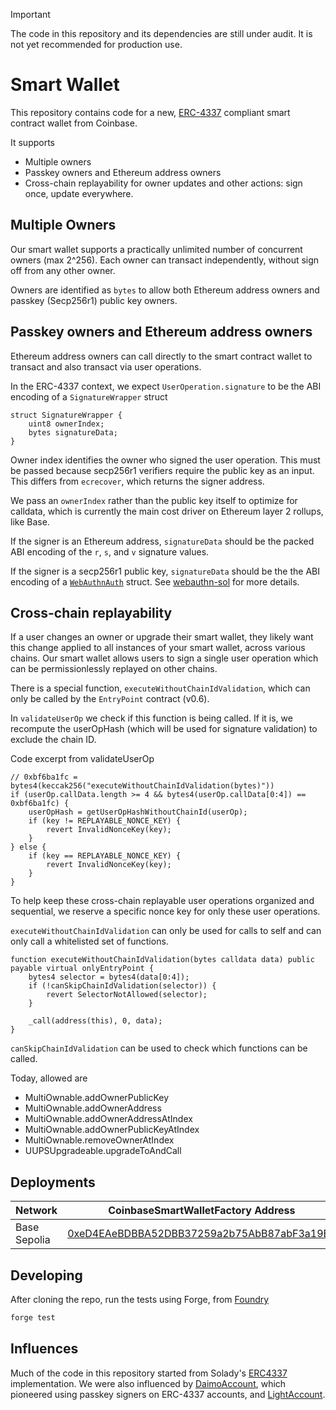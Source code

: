 > [!IMPORTANT]  
> The code in this repository and its dependencies are still under audit. It is not yet recommended for production use.

# Smart Wallet

This repository contains code for a new, [ERC-4337](https://eips.ethereum.org/EIPS/eip-4337) compliant smart contract wallet from Coinbase. 

It supports 
- Multiple owners
- Passkey owners and Ethereum address owners
- Cross-chain replayability for owner updates and other actions: sign once, update everywhere. 

## Multiple Owners
Our smart wallet supports a practically unlimited number of concurrent owners (max 2^256). Each owner can transact independently, without sign off from any other owner. 

Owners are identified as `bytes` to allow both Ethereum address owners and passkey (Secp256r1) public key owners. 

## Passkey owners and Ethereum address owners
Ethereum address owners can call directly to the smart contract wallet to transact and also transact via user operations. 

In the ERC-4337 context, we expect `UserOperation.signature` to be the ABI encoding of a `SignatureWrapper` struct 
```solidity
struct SignatureWrapper {
    uint8 ownerIndex;
    bytes signatureData;
}
```

Owner index identifies the owner who signed the user operation. This must be passed because secp256r1 verifiers require the public key as an input. This differs from `ecrecover`, which returns the signer address.

We pass an `ownerIndex` rather than the public key itself to optimize for calldata, which is currently the main cost driver on Ethereum layer 2 rollups, like Base. 

If the signer is an Ethereum address, `signatureData` should be the packed ABI encoding of the `r`, `s`, and `v` signature values. 

If the signer is a secp256r1 public key, `signatureData` should be the the ABI encoding of a [`WebAuthnAuth`](https://github.com/base-org/webauthn-sol/blob/main/src/WebAuthn.sol#L15-L34) struct. See [webauthn-sol](https://github.com/base-org/webauthn-sol) for more details. 

## Cross-chain replayability 
If a user changes an owner or upgrade their smart wallet, they likely want this change applied to all instances of your smart wallet, across various chains. Our smart wallet allows users to sign a single user operation which can be permissionlessly replayed on other chains. 

There is a special function, `executeWithoutChainIdValidation`, which can only be called by the `EntryPoint` contract (v0.6). 

In `validateUserOp` we check if this function is being called. If it is, we recompute the userOpHash (which will be used for signature validation) to exclude the chain ID. 

Code excerpt from validateUserOp
```solidity
// 0xbf6ba1fc = bytes4(keccak256("executeWithoutChainIdValidation(bytes)"))
if (userOp.callData.length >= 4 && bytes4(userOp.callData[0:4]) == 0xbf6ba1fc) {
    userOpHash = getUserOpHashWithoutChainId(userOp);
    if (key != REPLAYABLE_NONCE_KEY) {
        revert InvalidNonceKey(key);
    }
} else {
    if (key == REPLAYABLE_NONCE_KEY) {
        revert InvalidNonceKey(key);
    }
}
```

To help keep these cross-chain replayable user operations organized and sequential, we reserve a specific nonce key for only these user operations.

`executeWithoutChainIdValidation` can only be used for calls to self and can only call a whitelisted set of functions. 

```solidity
function executeWithoutChainIdValidation(bytes calldata data) public payable virtual onlyEntryPoint {
    bytes4 selector = bytes4(data[0:4]);
    if (!canSkipChainIdValidation(selector)) {
        revert SelectorNotAllowed(selector);
    }

    _call(address(this), 0, data);
}
```

`canSkipChainIdValidation` can be used to check which functions can be called.

Today, allowed are 
- MultiOwnable.addOwnerPublicKey
- MultiOwnable.addOwnerAddress
- MultiOwnable.addOwnerAddressAtIndex
- MultiOwnable.addOwnerPublicKeyAtIndex
- MultiOwnable.removeOwnerAtIndex
- UUPSUpgradeable.upgradeToAndCall

## Deployments

| Network   | CoinbaseSmartWalletFactory Address                        |
|-----------|-----------------------------------------|
| Base Sepolia | [0xeD4EAeBDBBA52DBB37259a2b75AbB87abF3a19E8](https://sepolia.basescan.org/address/0xeD4EAeBDBBA52DBB37259a2b75AbB87abF3a19E8) |


## Developing 
After cloning the repo, run the tests using Forge, from [Foundry](https://github.com/foundry-rs/foundry?tab=readme-ov-file)
```bash
forge test
```

## Influences
Much of the code in this repository started from Solady's [ERC4337](https://github.com/Vectorized/solady/blob/main/src/accounts/ERC4337.sol) implementation. We were also influenced by [DaimoAccount](https://github.com/daimo-eth/daimo/blob/master/packages/contract/src/DaimoAccount.sol), which pioneered using passkey signers on ERC-4337 accounts, and [LightAccount](https://github.com/alchemyplatform/light-account).
